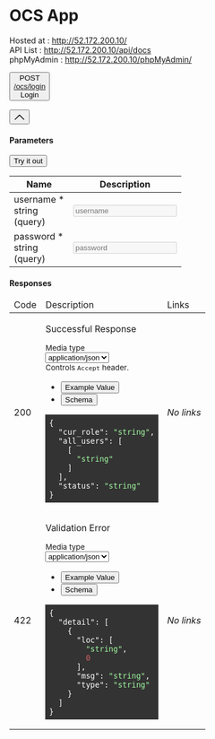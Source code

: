 # OCS App
Hosted at : http://52.172.200.10/  
API List : http://52.172.200.10/api/docs  
phpMyAdmin : http://52.172.200.10/phpMyAdmin/  
<link type="text/css" rel="stylesheet" href="https://cdn.jsdelivr.net/npm/swagger-ui-dist@5/swagger-ui.css">
<div class="opblock opblock-post is-open" id="operations-default-login_ocs_login_post"><div class="opblock-summary opblock-summary-post"><button aria-expanded="true" class="opblock-summary-control"><span class="opblock-summary-method">POST</span><div class="opblock-summary-path-description-wrapper"><span class="opblock-summary-path" data-path="/ocs/login"><a class="nostyle" href="#/default/login_ocs_login_post"><span>/ocs<wbr>/login</span></a></span><div class="opblock-summary-description">Login</div></div></button><div class="view-line-link copy-to-clipboard" title="Copy to clipboard"><svg xmlns="http://www.w3.org/2000/svg" viewBox="0 0 15 16" width="15" height="16" aria-hidden="true" focusable="false"><g transform="translate(2, -1)"><path fill="#ffffff" fill-rule="evenodd" d="M2 13h4v1H2v-1zm5-6H2v1h5V7zm2 3V8l-3 3 3 3v-2h5v-2H9zM4.5 9H2v1h2.5V9zM2 12h2.5v-1H2v1zm9 1h1v2c-.02.28-.11.52-.3.7-.19.18-.42.28-.7.3H1c-.55 0-1-.45-1-1V4c0-.55.45-1 1-1h3c0-1.11.89-2 2-2 1.11 0 2 .89 2 2h3c.55 0 1 .45 1 1v5h-1V6H1v9h10v-2zM2 5h8c0-.55-.45-1-1-1H8c-.55 0-1-.45-1-1s-.45-1-1-1-1 .45-1 1-.45 1-1 1H3c-.55 0-1 .45-1 1z"></path></g></svg></div><button aria-label="post ​/ocs​/login" class="opblock-control-arrow" aria-expanded="true" tabindex="-1"><svg xmlns="http://www.w3.org/2000/svg" viewBox="0 0 20 20" class="arrow" width="20" height="20" aria-hidden="true" focusable="false"><path d="M 17.418 14.908 C 17.69 15.176 18.127 15.176 18.397 14.908 C 18.667 14.64 18.668 14.207 18.397 13.939 L 10.489 6.109 C 10.219 5.841 9.782 5.841 9.51 6.109 L 1.602 13.939 C 1.332 14.207 1.332 14.64 1.602 14.908 C 1.873 15.176 2.311 15.176 2.581 14.908 L 10 7.767 L 17.418 14.908 Z"></path></svg></button></div><div class="no-margin"> <div class="opblock-body"><div class="opblock-section"><div class="opblock-section-header"><div class="tab-header"><div class="tab-item active"><h4 class="opblock-title"><span>Parameters</span></h4></div></div><div class="try-out"><button class="btn try-out__btn">Try it out </button></div></div><div class="parameters-container"><div class="table-container"><table class="parameters"><thead><tr><th class="col_header parameters-col_name">Name</th><th class="col_header parameters-col_description">Description</th></tr></thead><tbody><tr data-param-name="username" data-param-in="query"><td class="parameters-col_name"><div class="parameter__name required">username<span>&nbsp;*</span></div><div class="parameter__type">string</div><div class="parameter__deprecated"></div><div class="parameter__in">(query)</div></td><td class="parameters-col_description"><input type="text" class="" title="" placeholder="username" disabled="" value=""></td></tr><tr data-param-name="password" data-param-in="query"><td class="parameters-col_name"><div class="parameter__name required">password<span>&nbsp;*</span></div><div class="parameter__type">string</div><div class="parameter__deprecated"></div><div class="parameter__in">(query)</div></td><td class="parameters-col_description"><input type="text" class="" title="" placeholder="password" disabled="" value=""></td></tr></tbody></table></div></div></div><div class="execute-wrapper"></div><div class="responses-wrapper"><div class="opblock-section-header"><h4>Responses</h4></div><div class="responses-inner"><table aria-live="polite" class="responses-table" id="post_ocs_login_responses" role="region"><thead><tr class="responses-header"><td class="col_header response-col_status">Code</td><td class="col_header response-col_description">Description</td><td class="col col_header response-col_links">Links</td></tr></thead><tbody><tr class="response " data-code="200"><td class="response-col_status">200</td><td class="response-col_description"><div class="response-col_description__inner"><div class="renderedMarkdown"><p>Successful Response</p></div></div><section class="response-controls"><div class="response-control-media-type response-control-media-type--accept-controller"><small class="response-control-media-type__title">Media type</small><div class="content-type-wrapper "><select aria-label="Media Type" class="content-type"><option value="application/json">application/json</option></select></div><small class="response-control-media-type__accept-message">Controls <code>Accept</code> header.</small></div></section><div class="model-example"><ul class="tab" role="tablist"><li class="tabitem active" role="presentation"><button aria-controls="hmy9lgw=" aria-selected="true" class="tablinks" data-name="example" id="nvvWFpo=" role="tab">Example Value</button></li><li class="tabitem" role="presentation"><button aria-controls="+Uxwgs0=" aria-selected="false" class="tablinks" data-name="model" id="fXp3P6Y=" role="tab">Schema</button></li></ul><div aria-hidden="false" aria-labelledby="nvvWFpo=" data-name="examplePanel" id="hmy9lgw=" role="tabpanel" tabindex="0"><div><div class="highlight-code"><pre class="example microlight" style="display: block; overflow-x: auto; padding: 0.5em; background: rgb(51, 51, 51); color: white;"><code class="language-json" style="white-space: pre;"><span>{
</span><span>  </span><span class="hljs-attr">"cur_role"</span><span>: </span><span style="color: rgb(162, 252, 162);">"string"</span><span>,
</span><span>  </span><span class="hljs-attr">"all_users"</span><span>: [
</span>    [
<span>      </span><span style="color: rgb(162, 252, 162);">"string"</span><span>
</span>    ]
  ],
<span>  </span><span class="hljs-attr">"status"</span><span>: </span><span style="color: rgb(162, 252, 162);">"string"</span><span>
</span>}</code></pre></div></div></div></div></td><td class="response-col_links"><i>No links</i></td></tr><tr class="response " data-code="422"><td class="response-col_status">422</td><td class="response-col_description"><div class="response-col_description__inner"><div class="renderedMarkdown"><p>Validation Error</p></div></div><section class="response-controls"><div class="response-control-media-type"><small class="response-control-media-type__title">Media type</small><div class="content-type-wrapper "><select aria-label="Media Type" class="content-type"><option value="application/json">application/json</option></select></div></div></section><div class="model-example"><ul class="tab" role="tablist"><li class="tabitem active" role="presentation"><button aria-controls="4vm001U=" aria-selected="true" class="tablinks" data-name="example" id="cROvbEo=" role="tab">Example Value</button></li><li class="tabitem" role="presentation"><button aria-controls="13HtD6k=" aria-selected="false" class="tablinks" data-name="model" id="JEiEMEY=" role="tab">Schema</button></li></ul><div aria-hidden="false" aria-labelledby="cROvbEo=" data-name="examplePanel" id="4vm001U=" role="tabpanel" tabindex="0"><div><div class="highlight-code"><pre class="example microlight" style="display: block; overflow-x: auto; padding: 0.5em; background: rgb(51, 51, 51); color: white;"><code class="language-json" style="white-space: pre;"><span>{
</span><span>  </span><span class="hljs-attr">"detail"</span><span>: [
</span>    {
<span>      </span><span class="hljs-attr">"loc"</span><span>: [
</span><span>        </span><span style="color: rgb(162, 252, 162);">"string"</span><span>,
</span><span>        </span><span style="color: rgb(211, 99, 99);">0</span><span>
</span>      ],
<span>      </span><span class="hljs-attr">"msg"</span><span>: </span><span style="color: rgb(162, 252, 162);">"string"</span><span>,
</span><span>      </span><span class="hljs-attr">"type"</span><span>: </span><span style="color: rgb(162, 252, 162);">"string"</span><span>
</span>    }
  ]
}</code></pre></div></div></div></div></td><td class="response-col_links"><i>No links</i></td></tr></tbody></table></div></div></div> </div></div>
